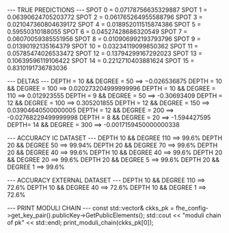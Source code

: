 --- TRUE PREDICTIONS ---
SPOT 0 = 0.07178756635329887
SPOT 1 = 0.06390624705203772
SPOT 2 = 0.061765264955588796
SPOT 3 = 0.021047360804639172
SPOT 4 = 0.018952011515874386
SPOT 5 = 0.59550310188055
SPOT 6 = 0.04527428686320549
SPOT 7 = 0.06070059385551956 
SPOT 8 = 0.010906992193793796
SPOT 9 = 0.01390192135164379
SPOT 10 = 0.03234119099850362
SPOT 11 = 0.05785474026533472
SPOT 12 = 0.13794299167292023
SPOT 13 = 0.10639596119106422
SPOT 14 = 0.2212710403881624
SPOT 15 = 0.8310191736783036


--- DELTAS ---
DEPTH = 10 && DEGREE = 50 ==> −0.026536875
DEPTH = 10 && DEGREE = 100 ==> 0.020273204999999996
DEPTH = 10 && DEGREE = 110 ==> 0.012923555
DEPTH = 9 && DEGREE = 50 ==> -0.30693409 
DEPTH = 12 && DEGREE = 100 ==> 0.305201855
DEPTH = 12 && DEGREE = 150 ==> 0.03904640500000005
DEPTH = 12 && DEGREE = 200 ==> -0.02768229499999998
DEPTH = 8 && DEGREE = 20 ==> -1.594427595
DEPTH= 14 && DEGREE = 300 ==> -0.0017159450000000338


--- ACCURACY IC DATASET ---
DEPTH 10 && DEGREE 110 ==> 99.6%
DEPTH 20 && DEGREE 50 ==> 99.94%
DEPTH 20 && DEGREE 70 ==> 99.6%
DEPTH 20 && DEGREE 40 ==> 99.6%
DEPTH 10 && DEGREE 40 ==> 99.6%
DEPTH 20 && DEGREE 20 ==> 99.6%
DEPTH 20 && DEGREE 5 ==> 99.6%
DEPTH 20 && DEGREE 1 ==> 99.6%

--- ACCURACY EXTERNAL DATASET ---
DEPTH 10 && DEGREE 110 ==> 72.6%
DEPTH 10 && DEGREE 40 ==> 72.6%
DEPTH 10 && DEGREE 1 ==> 72.6%


--- PRINT MODULI CHAIN ---
    const std::vector<DCRTPoly>& ckks_pk = fhe_config->get_key_pair().publicKey->GetPublicElements();
    std::cout << "moduli chain of pk" << std::endl;
    print_moduli_chain(ckks_pk[0]);